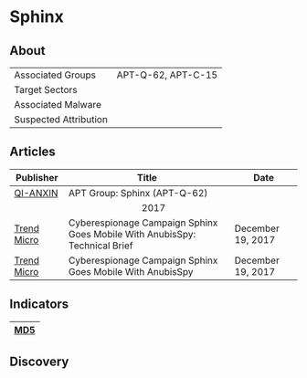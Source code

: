 <h1>Sphinx</h1>

<h2>About</h2>
<table>
  <tr>
    <td>Associated Groups</td>
    <td>APT-Q-62, APT-C-15</td>
  </tr>
  <tr>
    <td>Target Sectors</td>
    <td></td>
  </tr>
  <tr>
    <td>Associated Malware</td>
    <td></td>
  </tr>
  <tr>
    <td>Suspected Attribution</td>
    <td></td>
  </tr>
</table>

<h2>Articles</h2>
<table>
  <thead>
    <tr>
      <th>Publisher</th>
      <th>Title</th>
      <th>Date</th>
    </tr>
  </thead>
  <tbody>
    <tr>
      <td>
        <a href="https://ti.qianxin.com/apt/detail/5b23870a596a10001864aa6b">QI-ANXIN</a>
      </td>
      <td>APT Group: Sphinx (APT-Q-62)</td>
      <td></td>
    </tr>
    <tr>
      <td colspan="100" align="center">2017</td>
    </tr>
    <tr>
      <td>
        <a href="https://documents.trendmicro.com/assets/tech-brief-cyberespionage-campaign-sphinx-goes-mobile-with-anubisspy.pdf">Trend Micro</a>
      </td>
      <td>Cyberespionage Campaign Sphinx Goes Mobile With AnubisSpy: Technical Brief</td>
      <td>December 19, 2017</td>
    </tr>
    <tr>
      <td>
        <a href="https://www.trendmicro.com/en_us/research/17/l/cyberespionage-campaign-sphinx-goes-mobile-anubisspy.html">Trend Micro</a>
      </td>
      <td>Cyberespionage Campaign Sphinx Goes Mobile With AnubisSpy</td>
      <td>December 19, 2017</td>
    </tr>
  </tbody>
</table>


<h2>Indicators</h2>
<table>
  <thead>
    <tr>
      <th>
        <a href="https://github.com/PudgyDragon/Threat-Intel/blob/main/All/Sphinx/samples.md5">MD5</a>
      </th>
    </tr>
  </thead>
</table>


<h2>Discovery</h2>
